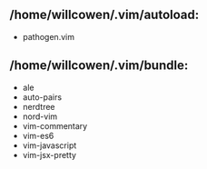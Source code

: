 ## /home/willcowen/.vim/autoload:
* pathogen.vim

## /home/willcowen/.vim/bundle:
* ale
* auto-pairs
* nerdtree
* nord-vim
* vim-commentary
* vim-es6
* vim-javascript
* vim-jsx-pretty
